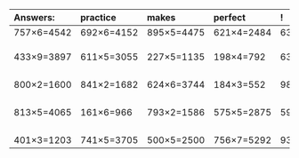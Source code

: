 | Answers: | practice | makes | perfect | ! |
| :--- | :--- | :--- | :--- | :--- |
| 757×6=4542 | 692×6=4152 | 895×5=4475 | 621×4=2484 | 630×6=3780 | 
|   |   |   |   |   | 
|   |   |   |   |   | 
|   |   |   |   |   | 
| 433×9=3897 | 611×5=3055 | 227×5=1135 | 198×4=792 | 639×6=3834 | 
|   |   |   |   |   | 
|   |   |   |   |   | 
|   |   |   |   |   | 
|   |   |   |   |   | 
| 800×2=1600 | 841×2=1682 | 624×6=3744 | 184×3=552 | 981×9=8829 | 
|   |   |   |   |   | 
|   |   |   |   |   | 
|   |   |   |   |   | 
|   |   |   |   |   | 
| 813×5=4065 | 161×6=966 | 793×2=1586 | 575×5=2875 | 593×3=1779 | 
|   |   |   |   |   | 
|   |   |   |   |   | 
|   |   |   |   |   | 
|   |   |   |   |   | 
| 401×3=1203 | 741×5=3705 | 500×5=2500 | 756×7=5292 | 932×9=8388 | 

